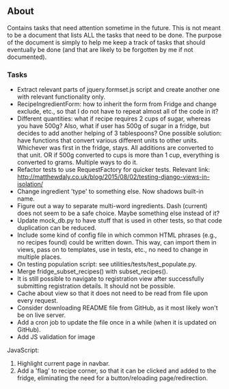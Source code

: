 ## About
Contains tasks that need attention sometime in the future. This is not 
meant to be a document that lists ALL the tasks that need to be done. 
The purpose of the document is simply to help me keep a track of tasks
that should eventually be done (and that are likely to be forgotten by
me if not documented).

### Tasks
- Extract relevant parts of jquery.formset.js script and create another 
one with relevant functionality only.
- RecipeIngredientForm: how to inherit the form from Fridge and change 
exclude, etc., so that I do not have to repeat almost all of the code in it?
- Different quantities: what if recipe requires 2 cups of sugar, whereas you 
have 500g? Also, what if user has 500g of sugar in a fridge, but decides to 
add another helping of 3 tablespoons? One possible solution: have functions 
that convert various different units to other units. Whichever was first in 
the fridge, stays. All additions are converted to that unit. OR if 500g 
converted to cups is more than 1 cup, everything is converted to grams. 
Multiple ways to do it.
- Refactor tests to use RequestFactory for quicker tests. Relevant link:
http://matthewdaly.co.uk/blog/2015/08/02/testing-django-views-in-isolation/
- Change ingredient 'type' to something else. Now shadows built-in name.
- Figure out a way to separate multi-word ingredients. Dash (current) does 
not seem to be a safe choice. Maybe something else instead of it?
- Update mock_db.py to have stuff that is used in other tests, so that code 
duplication can be reduced. 
- Include some kind of config file in which common HTML phrases (e.g., no 
recipes found) could be written down. This way, can import them in views, 
pass on to templates, use in tests, etc., no need to change in multiple places.
- On testing population script: see utilities/tests/test_populate.py.
- Merge fridge_subset_recipes() with subset_recipes().
- It is still possible to navigate to registration view after successfully 
submitting registration details. It should not be possible.
- Cache about view so that it does not need to be read from file upon every request.
- Consider downloading README file from GitHub, as it most likely won't be on 
live server.
- Add a cron job to update the file once in a while (when it is updated on 
GitHub).
- Add JS validation for image

JavaScript:
1. Highlight current page in navbar.
2. Add a 'flag' to recipe corner, so that it can be clicked and added to the 
fridge, eliminating the need for a button/reloading page/redirection.